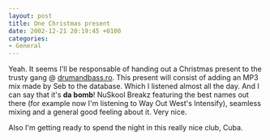 ```yaml
---
layout: post
title: One Christmas present
date: 2002-12-21 20:19:45 +0100
categories:
- General
---
```

Yeah. It seems I'll be responsable of handing out a Christmas present to the trusty gang @ <a href="http://www.drumandbass.ro" title="The Infamous Future Breakbeat Selectah">drumandbass.ro</a>. This present will consist of adding an MP3 mix made by Seb to the database. Which I listened almost all the day. And I can say that it's <b>da bomb</b>! NuSkool Breakz featuring the best names out there (for example now I'm listening to Way Out West's Intensify), seamless mixing and a general good feeling about it. Very nice.

Also I'm getting ready to spend the night in this really nice club, Cuba.
